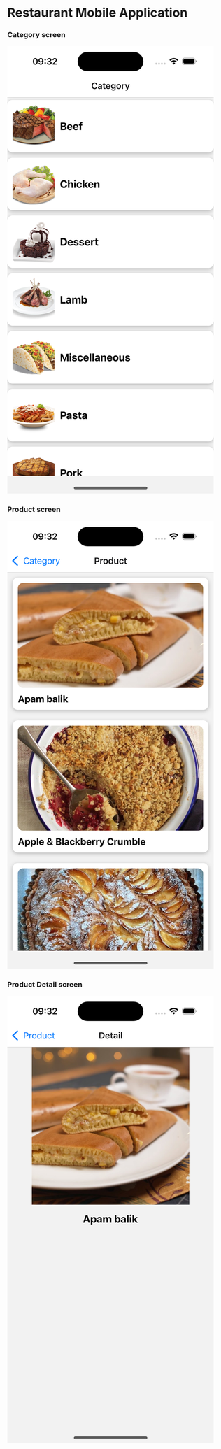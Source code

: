 # Restaurant Mobile Application

### Category screen
![Category screen](./src/assets/category.png)

### Product screen
![Product screen](./src/assets/product.png)

### Product Detail screen
![Product Detail screen](./src/assets/product-detail.png)

